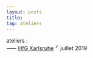 ```yaml
---
layout: posts
title: 
tag: ateliers
---
```


ateliers :<br>
⸺ [HfG Karlsruhe][1] <sup>➶</sup> juillet 2019<br>

[1]: https://www.hfg-karlsruhe.de/